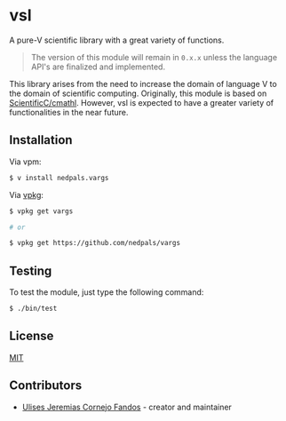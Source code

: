 # vsl

A pure-V scientific library with a great variety of functions.

> The version of this module will remain in `0.x.x` unless the language API's are finalized and implemented.

This library arises from the need to increase the domain of language V to the domain of scientific computing. Originally, this module is based on [ScientificC/cmathl](https://github.com/ScientificC/cmathl). However, vsl is expected to have a greater variety of functionalities in the near future.

## Installation

Via vpm:

```sh
$ v install nedpals.vargs
```

Via [vpkg](https://github.com/v-pkg/vpkg):

```sh
$ vpkg get vargs

# or

$ vpkg get https://github.com/nedpals/vargs
```

## Testing

To test the module, just type the following command:

```sh
$ ./bin/test
```

## License

[MIT](LICENSE)

## Contributors

- [Ulises Jeremias Cornejo Fandos](https://github.com/ulises-jeremias) - creator and maintainer
